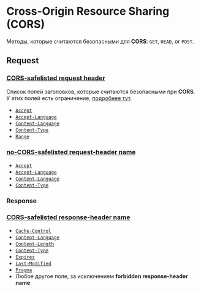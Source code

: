# Cross-Origin Resource Sharing (CORS)

Методы, которые считаются безопасными для **CORS**: `GET`, `HEAD`, or `POST`.


## Request

### [CORS-safelisted request header](https://fetch.spec.whatwg.org/#cors-safelisted-request-header)

Список полей заголовков, которые считаются безопасными при **CORS**. У этих полей есть ограничение, [подробнее тут](https://fetch.spec.whatwg.org/#cors-safelisted-request-header).

- [`Accept`](https://www.rfc-editor.org/rfc/rfc9110#section-12.5.1)
- [`Accept-Language`](https://www.rfc-editor.org/rfc/rfc9110#section-12.5.4)
- [`Content-Language`](https://www.rfc-editor.org/rfc/rfc9110#section-8.5)
- [`Content-Type`](https://www.rfc-editor.org/rfc/rfc9110#section-8.3)
- [`Range`](https://www.rfc-editor.org/rfc/rfc9110#section-14.2)

### [no-CORS-safelisted request-header name](https://fetch.spec.whatwg.org/#no-cors-safelisted-request-header-name)

- [`Accept`](https://www.rfc-editor.org/rfc/rfc9110#section-12.5.1)
- [`Accept-Language`](https://www.rfc-editor.org/rfc/rfc9110#section-12.5.4)
- [`Content-Language`](https://www.rfc-editor.org/rfc/rfc9110#section-8.5)
- [`Content-Type`](https://www.rfc-editor.org/rfc/rfc9110#section-8.3)


### Response

### [CORS-safelisted response-header name](https://fetch.spec.whatwg.org/#cors-safelisted-response-header-name)

- [`Cache-Control`](https://www.rfc-editor.org/rfc/rfc9111#name-cache-control)
- [`Content-Language`](https://www.rfc-editor.org/rfc/rfc9110#section-8.5)
- [`Content-Length`](https://www.rfc-editor.org/rfc/rfc9110#name-content-length)
- [`Content-Type`](https://www.rfc-editor.org/rfc/rfc9110#section-8.3)
- [`Expires`](https://www.rfc-editor.org/rfc/rfc9111#name-expires)
- [`Last-Modified`](https://www.rfc-editor.org/rfc/rfc9110.html#name-last-modified)
- [`Pragma`](https://www.rfc-editor.org/rfc/rfc9111#name-pragma)
- Любое другое поле, за исключением **forbidden response-header name**
